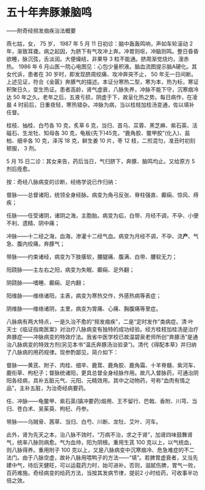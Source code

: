 # 五十年奔豚兼脑鸣

——附奇经频发痼疾治法概要

燕七姑，女， 75 岁， 1987 年 5 月 11 日初诊：脑中轰轰鸣响，声如车轮滚动 2 年，渐致耳聋。病之起因，为脐下有气攻冲上奔。冲胃则呕，冲脑则鸣。整日昏昏欲睡，脉沉弦，舌淡润。大便燥结，非果导 3 粒不能通。脐周渐觉烧灼，溲赤热。 1986 年 6 月山医一院心电图见：心包少量积液。脑血流图提示脑A硬化。其女代诉，患者在 30 岁时，即发现脐周绞痛、攻冲奔突不止， 50 年无一日间断。上述见证，符合《金匮》奔豚气的描述。本证分寒热二型，寒为本，热为标，寒证积聚日久，变生热证。患者高龄，肾气虚衰，八脉失养，冲脉不能下守，沉寒痼冷达 50 年之久。老年之后，五液亏损，阴虚于下，故呈化热之势。每日病作，在凌晨 4 时前后，日重夜轻，寒热错杂。冲脉为病，当以桂枝加桂汤变通，佐以填补任督。

桂枝、抽桂、白芍各 10 克，炙草 6 克，当归、首乌、苁蓉、黑芝麻、紫石英、活磁石、生龙牡、知母各 30 克，龟板(先下)45克，“鹿角胶、鳖甲胶”(化入)、盐柏、细辛各 10 克，泽泻 18 克，鲜生姜 10 片，枣 12 枝，二煎混匀，准丑时初刻顿服， 3 剂。

5 月 15 日二诊：其女来告，药后当日，气归脐下，奔豚、脑鸣均止。又给原方 5 剂后痊愈。

按：奇经八脉病变的诊断，经络学说已作归纳：

督脉——总督诸阳，统领全身经脉。病变为角弓反张、脊柱强直、癫痫、惊风、痔疾；

任脉——任受诸阴，诸阴之海，主胞胎。病变为疝，白带、月经不调，不孕、小便不利、遗精、阴中痛；

冲脉——十二经之海，血海，渗灌十二经气血。病变为月经不调，不孕、流**产**、气急、腹内绞痛，奔豚气；

带脉——约束诸经，病变为下肢痿软，腰腿痛、腹满、白带、腰软无力；

阳跷脉——主左右之阳，病变为失眠、癫痫、足外翻；

阴跷脉——嗜睡、癫痫、足内翻；

阳维脉——维络诸阳，主表，病变为寒热交作，外感热病等表症；

阴维脉——维络诸阴，主里，病变为胃痛、心痛、胸腹痛等里症。

八脉病有两大特点，一是久治不愈的“频发痼疾”，二是“定时发作”类病症。清·叶天士《临证指南医案》对治疗八脉病变有独特的成功经验。经方桂枝加桂汤是治疗奔豚症——冲脉病变的特效疗法。我省中医学校已故温碧泉老师所创“奔豚汤”是通治八脉病变的特效方剂(另见本书“温氏奔豚汤治验录”)。清代《得配本草》并归纳了八脉病的用药规律。现参酌鄙见，简介如下：

督脉——黄芪、附子、肉桂、细辛、鹿茸、鹿角胶、鹿角霜、十羊脊髓、紫河车、鹿衔草、枸杞子；督脉统诸阳，更具总督全身经脉作用。故凡入督脉药，可通治阴阳各经病，具补五脏元气、元阳、元精效用。其中之动物药，号称“血肉有情之品”，主补五脏，为治奇经病要药。

任、冲脉——龟鳖甲、紫石英(镇冲要药)煅用、王不留行、巴戟、香附、川芎、当归、苍白术、吴茱萸、枸杞、丹参。

带脉——乌贼骨、茜草、当归、白芍、川断、龙牡、艾叶、河车。

此外，肾为先天之本，治八脉不效时，“万病不治，求之于肾”，加肾四味鼓舞肾气，统率八脉则病愈。气为血帅，阳为阴根。重用生芪 100 克以上，以气统血，则八脉得养。重用附子 100 克以上，又是八脉病变中沉寒痼冷、危急难症的不二法门。由于八脉空虚，故补八脉用喂鸭子的方法——“填”。若脾胃虚衰者，又当先建中气，待后天健旺，可以运载药力时，始可进补。否则，滋腻伤脾，胃气一败，百药难施。奇经病变的给药方法，当按其发病节律，提前2 小时给药，可收事半功倍之效。